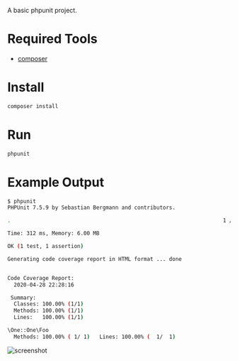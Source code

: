 A basic phpunit project.

# Required Tools

- [composer](https://getcomposer.org)

# Install

```bash
composer install
```

# Run

```bash
phpunit
```

# Example Output

```bash
$ phpunit
PHPUnit 7.5.9 by Sebastian Bergmann and contributors.

.                                                                   1 / 1 (100%)

Time: 312 ms, Memory: 6.00 MB

OK (1 test, 1 assertion)

Generating code coverage report in HTML format ... done


Code Coverage Report:
  2020-04-28 22:28:16

 Summary:
  Classes: 100.00% (1/1)
  Methods: 100.00% (1/1)
  Lines:   100.00% (1/1)

\One::One\Foo
  Methods: 100.00% ( 1/ 1)   Lines: 100.00% (  1/  1)
```

![screenshot](./screeshot.png "screenshot")

